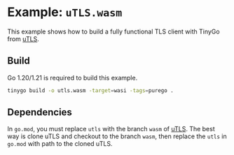 # Example: `uTLS.wasm`

This example shows how to build a fully functional TLS client with TinyGo from [uTLS](https://github.com/refraction-networking/utls/tree/wasm). 

## Build

Go 1.20/1.21 is required to build this example.

```bash
tinygo build -o utls.wasm -target=wasi -tags=purego .
```

## Dependencies

In `go.mod`, you must replace `utls` with the branch `wasm` of [uTLS](https://github.com/refraction-networking/utls/tree/wasm). The best way is clone uTLS and checkout to the branch `wasm`, then replace the `utls` in `go.mod` with path to the cloned uTLS.